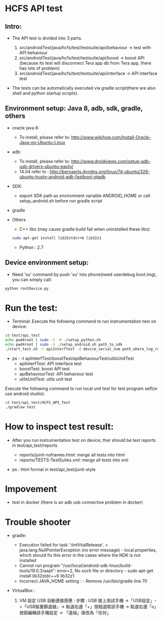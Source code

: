 HCFS API test
=========================================================

## Intro:
* The API test is divided into 3 parts.
    1. src/androidTest/java/hcfs/test/testsuite/api/behaviour -> test with API behaviour
    2. src/androidTest/java/hcfs/test/testsuite/api/boost -> boost API (because its test will disconnect Tera app db from Tera app, there has lots of problem)
    3. src/androidTest/java/hcfs/test/testsuite/api/interface -> API interface test
    
* The tests can be automatically executed via gradle script(there are also shell and python startup scripts).

## Environment setup: Java 8, adb, sdk, gradle, others
* oracle java 8:
    - To install, please refer to: http://www.wikihow.com/Install-Oracle-Java-on-Ubuntu-Linux

* adb:
    - To install, please refer to: http://www.droidviews.com/setup-adb-usb-drivers-ubuntu-easily/
    - 14.04 refer to : http://bernaerts.dyndns.org/linux/74-ubuntu/328-ubuntu-trusty-android-adb-fastboot-qtadb

* SDK:
    - export SDK path as environment variable ANDROID_HOME or call setup_android.sh before run gradle script

* gradle

* Others
    - C++ libs (may cause gradle build fail when uninstalled these libs)
    
    ```bash
    sudo apt-get install lib32stdc++6 lib32z1
    ```
    - Python : 2.7
 


## Device environment setup:
* Need 'su' command by push 'su' into phone(need userdebug boot.img), you can simply call: 

```bash
python rootDevice.py
```
    
# Run the test:
* Terminal: 
Execute the following command to run instrumentation test on device:
```bash
cd test/api_test
echo pwd4root | sudo -S -H ./setup_python.sh
echo pwd4root | sudo -S ./setup_android.sh path_to_sdk
./start_test.sh -t apiInterfTest -d device_serial_num path_where_log_reside
```

* ps : -t apiInterfTest/boostTest/apiBehaviourTest/utilsUnitTest
    - apiInterfTest: API interface test
    - boostTest: boost API test
    - apiBehaviourTest: API behaviour test
    - utilsUnitTest: utils unit test

Execute the following command to run local unit test for test program self(or use android studio):
```bash
cd test/api_test/HCFS_API_Test
./gradlew test
```

# How to inspect test result:
* After you run instrumentation test on device, ther should be test reports in test/api_test/reports
    - reports/junit-noframes.html: merge all tests into html
    - reports/TESTS-TestSuites.xml: merge all tests into xml

* ps : html format in test/api_test/junit-style


# Impovement
* test in docker (there is an adb usb connective problem in docker)

# Trouble shooter
- gradle:
  * Execution failed for task ':lintVitalRelease'. > java.lang.NullPointerException (no error message)
		- local.properties, which should fix this error in the cases where the NDK is not installed
  * Cannot run program "/usr/local/android-sdk-linux/build-tools/19.0.3/aapt": error=2, No such file or directory
		- sudo apt-get install lib32stdc++6 lib32z1
  * Incorrect JAVA_HOME setting : 
        - Remove /usr/bin/gradle line 70
        
- VirtualBox :
	1. VM 設定 USB 自動連接感應 : 
		步驟 : USB 接上測試手機 ->「USB設定」->「USB裝置篩選器」-> 點選右邊「+」按鈕選取該手機 -> 點選右邊「o」按鈕編輯該手機設定 -> 「遠端」值改為「任何」
